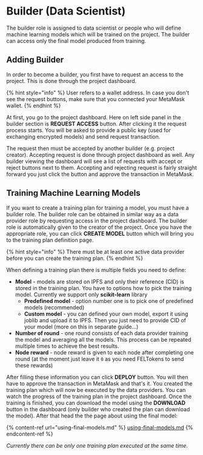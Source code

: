 # Builder (Data Scientist)

The builder role is assigned to data scientist or people who will define machine learning models which will be trained on the project. The builder can access only the final model produced from training.

## Adding Builder

In order to become a builder, you first have to request an access to the project. This is done through the project dashboard.

{% hint style="info" %}
User refers to a wallet address. In case you don't see the request buttons, make sure that you connected your MetaMask wallet.
{% endhint %}

At first, you go to the project dashboard. Here on left side panel in the builder section is **REQUEST ACCESS** button. After clicking it the request process starts. You will be asked to provide a public key (used for exchanging encrypted models) and send request transaction.

The request then must be accepted by another builder (e.g. project creator). Accepting request is done through project dashboard as well. Any builder viewing the dashboard will see a list of requests with accept or reject buttons next to them. Accepting and rejecting request is fairly straight forward you just click the button and approve the transaction in MetaMask.

## Training Machine Learning Models

If you want to create a training plan for training a model, you must have a builder role. The builder role can be obtained in similar way as a data provider role by requesting access in the project dashboard. The builder role is automatically given to the creator of the project. Once you have the appropriate role, you can click **CREATE MODEL** button which will bring you to the training plan definition page.

{% hint style="info" %}
There must be at least one active data provider before you can create the training plan.
{% endhint %}

When defining a training plan there is multiple fields you need to define:

* **Model** - models are stored on IPFS and only their reference (CID) is stored in the training plan. You have to options how to pick the training model. Currently we support only **scikit-learn** library
  * **Predefined model** - option number one is to pick one of predefined models (recommended)
  * **Custom model** - you can defined your own model, export it using joblib and upload it to IPFS. Then you just need to provide CID of your model (more on this in separate guide...)
* **Number of round** - one round consists of each data provider training the model and averaging all the models. This process can be repeated multiple times to achieve the best results.
* **Node reward** - node reward is given to each node after completing one round (at the moment just leave it `0` as you need FELTokens to send these rewards)

After filling these information you can click **DEPLOY** button. You will then have to approve the transaction in MetaMask and that's it. You created the training plan which will now be executed by the data providers. You can watch the progress of the training plan in the project dashboard. Once the training is finished, you can download the model using the **DOWNLOAD** button in the dashboard (only builder who created the plan can download the model). After that head the the page about using the final model:

{% content-ref url="using-final-models.md" %}
[using-final-models.md](using-final-models.md)
{% endcontent-ref %}

_Currently there can be only one training plan executed at the same time._
